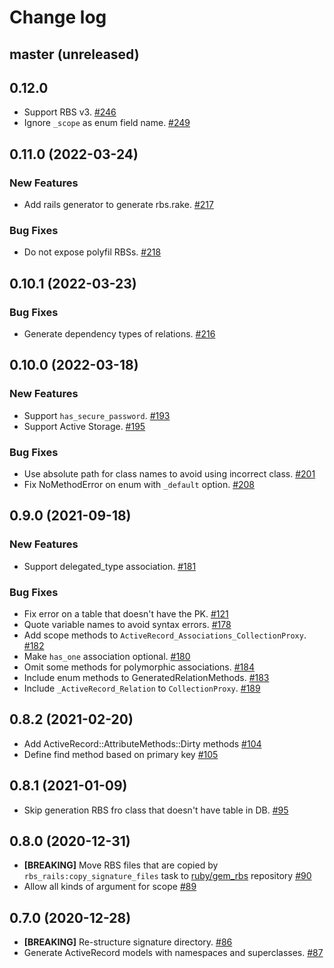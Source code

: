 # Change log

## master (unreleased)

## 0.12.0

* Support RBS v3. [#246](https://github.com/pocke/rbs_rails/pull/246)
* Ignore `_scope` as enum field name. [#249](https://github.com/pocke/rbs_rails/pull/249)

## 0.11.0 (2022-03-24)

### New Features

* Add rails generator to generate rbs.rake. [#217](https://github.com/pocke/rbs_rails/pull/217)

### Bug Fixes

* Do not expose polyfil RBSs. [#218](https://github.com/pocke/rbs_rails/pull/218)

## 0.10.1 (2022-03-23)

### Bug Fixes

* Generate dependency types of relations. [#216](https://github.com/pocke/rbs_rails/pull/216)

## 0.10.0 (2022-03-18)

### New Features

* Support `has_secure_password`. [#193](https://github.com/pocke/rbs_rails/pull/193)
* Support Active Storage. [#195](https://github.com/pocke/rbs_rails/pull/195)

### Bug Fixes

* Use absolute path for class names to avoid using incorrect class. [#201](https://github.com/pocke/rbs_rails/pull/201)
* Fix NoMethodError on enum with `_default` option. [#208](https://github.com/pocke/rbs_rails/pull/208)

## 0.9.0 (2021-09-18)

### New Features

* Support delegated_type association. [#181](https://github.com/pocke/rbs_rails/pull/181)

### Bug Fixes

* Fix error on a table that doesn't have the PK. [#121](https://github.com/pocke/rbs_rails/pull/121)
* Quote variable names to avoid syntax errors. [#178](https://github.com/pocke/rbs_rails/pull/178)
* Add scope methods to `ActiveRecord_Associations_CollectionProxy`. [#182](https://github.com/pocke/rbs_rails/pull/182)
* Make `has_one` association optional. [#180](https://github.com/pocke/rbs_rails/pull/180)
* Omit some methods for polymorphic associations. [#184](https://github.com/pocke/rbs_rails/pull/184)
* Include enum methods to GeneratedRelationMethods. [#183](https://github.com/pocke/rbs_rails/pull/183)
* Include `_ActiveRecord_Relation` to `CollectionProxy`. [#189](https://github.com/pocke/rbs_rails/pull/189)

## 0.8.2 (2021-02-20)

*  Add ActiveRecord::AttributeMethods::Dirty methods [#104](https://github.com/pocke/rbs_rails/pull/104)
*  Define find method based on primary key [#105](https://github.com/pocke/rbs_rails/pull/105)

## 0.8.1 (2021-01-09)

* Skip generation RBS fro class that doesn't have table in DB. [#95](https://github.com/pocke/rbs_rails/pull/95)

## 0.8.0 (2020-12-31)

* **[BREAKING]** Move RBS files that are copied by `rbs_rails:copy_signature_files` task to [ruby/gem_rbs](https://github.com/ruby/gem_rbs) repository [#90](https://github.com/pocke/rbs_rails/pull/90)
* Allow all kinds of argument for scope [#89](https://github.com/pocke/rbs_rails/pull/89)

## 0.7.0 (2020-12-28)

* **[BREAKING]** Re-structure signature directory. [#86](https://github.com/pocke/rbs_rails/pull/86)
* Generate ActiveRecord models with namespaces and superclasses. [#87](https://github.com/pocke/rbs_rails/pull/87)

